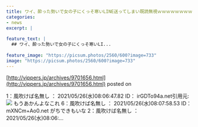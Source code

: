 ```yaml
---
title: ワイ、酔った勢いで女の子にくっそ寒いLINE送ってしまい既読無視ｗｗｗｗｗｗｗｗｗｗｗｗ
categories:
- news
excerpt: |
  
feature_text: |
  ## ワイ、酔った勢いで女の子にくっそ寒いLI...
  
feature_image: "https://picsum.photos/2560/600?image=733"
image: "https://picsum.photos/2560/600?image=733"
---
```


[http://vippers.jp/archives/9701656.html](http://vippers.jp/archives/9701656.html)
posted on 

<!--more-->

1：風吹けば名無し ： 2021/05/26(水)08:06:47.82 ID： irGDTo94a.net引用元:![](http://imgur.com/hBp5Byb.png) もうあかんよなこれ 6：風吹けば名無し ： 2021/05/26(水)08:07:58.53 ID： mXNCm+Ao0.net がちできもいな 2：風吹けば名無し ： 2021/05/26(水)08:06:...
